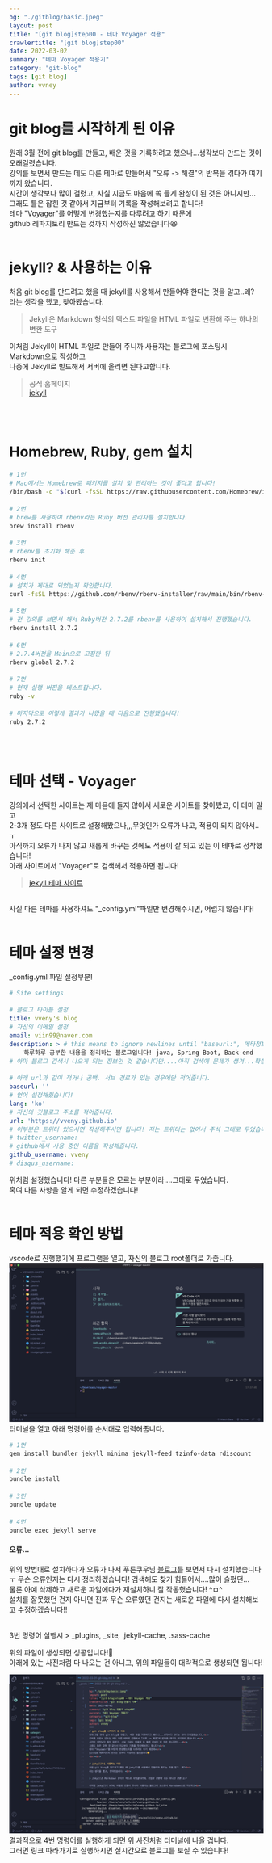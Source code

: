 ```yaml
---
bg: "./gitblog/basic.jpeg"
layout: post
title: "[git blog]step00 - 테마 Voyager 적용"
crawlertitle: "[git blog]step00"
date: 2022-03-02
summary: "테마 Voyager 적용기"
category: "git-blog"
tags: [git blog]
author: vvney
---
```

# git blog를 시작하게 된 이유
원래 3월 전에 git blog를 만들고, 배운 것을 기록하려고 했으나...생각보다 만드는 것이 오래걸렸습니다.<br>
강의를 보면서 만드는 데도 다른 테마로 만들어서 "오류 -> 해결"의 반복을 겪다가 여기까지 왔습니다.<br>
시간이 생각보다 많이 걸렸고, 사실 지금도 마음에 쏙 들게 완성이 된 것은 아니지만...<br>
그래도 틀은 잡힌 것 같아서 지금부터 기록을 작성해보려고 합니다!<br>
테마 "Voyager"를 어떻게 변경했는지를 다루려고 하기 때문에<br>
github 레파지토리 만드는 것까지 작성하진 않았습니다😆
<br><br>

# jekyll? & 사용하는 이유
처음 git blog를 만드려고 했을 때 jekyll를 사용해서 만들어야 한다는 것을 알고..왜?<br>
라는 생각을 했고, 찾아봤습니다. <br>

> Jekyll은 Markdown 형식의 텍스트 파일을 HTML 파일로 변환해 주는 하나의 변환 도구

이처럼 Jekyll이 HTML 파일로 만들어 주니까 사용자는 블로그에 포스팅시 Markdown으로 작성하고<br>
나중에 Jekyll로 빌드해서 서버에 올리면 된다고합니다.

> 공식 홈페이지<br>
    [jekyll](https://jekyllrb.com/docs/)

<br><br>

# Homebrew, Ruby, gem 설치
~~~bash
# 1번
# Mac에서는 Homebrew로 패키지를 설치 및 관리하는 것이 좋다고 합니다!
/bin/bash -c "$(curl -fsSL https://raw.githubusercontent.com/Homebrew/install/HEAD/install.sh)"

# 2번
# brew를 사용하여 rbenv라는 Ruby 버전 관리자를 설치합니다.
brew install rbenv

# 3번
# rbenv를 초기화 해준 후
rbenv init

# 4번
# 설치가 제대로 되었는지 확인합니다.
curl -fsSL https://github.com/rbenv/rbenv-installer/raw/main/bin/rbenv-doctor | bash

# 5번
# 전 강의를 보면서 해서 Ruby버전 2.7.2를 rbenv를 사용하여 설치해서 진행했습니다.
rbenv install 2.7.2

# 6번
# 2.7.4버전을 Main으로 고정한 뒤
rbenv global 2.7.2

# 7번
# 현재 실행 버전을 테스트합니다.
ruby -v

# 마지막으로 이렇게 결과가 나왔을 때 다음으로 진행했습니다!
ruby 2.7.2
~~~
<br><br>

# 테마 선택 - Voyager
강의에서 선택한 사이트는 제 마음에 들지 않아서 새로운 사이트를 찾아봤고, 이 테마 말고<br>
2-3개 정도 다른 사이트로 설정해봤으나,,,무엇인가 오류가 나고, 적용이 되지 않아서..ㅜ<br>
아직까지 오류가 나지 않고 새롭게 바꾸는 것에도 적용이 잘 되고 있는 이 테마로 정착했습니다!<br>
아래 사이트에서 "Voyager"로 검색헤서 적용하면 됩니다!<br>
> [jekyll 테마 사이트](http://jekyllthemes.org/)

<br>
사실 다른 테마를 사용하셔도 "_config.yml"파일만 변경해주시면, 어렵지 않습니다!
<br><br>

# 테마 설정 변경
_config.yml 파일 설정부분!
~~~yml
# Site settings

# 블로그 타이틀 설정
title: vveny's blog
# 자신의 이메일 설정
email: viin99@naver.com
description: > # this means to ignore newlines until "baseurl:", 메타정보입니다.
    하루하루 공부한 내용을 정리하는 블로그입니다! java, Spring Boot, Back-end
# 아마 블로그 검색시 나오게 되는 정보인 것 같습니다만....아직 검색에 문제가 생겨...확실하진 않습니다ㅠ

# 아래 url과 같이 적거나 공백. 서브 경로가 있는 경우에만 적어줍니다.
baseurl: ''
# 언어 설정해줬습니다!
lang: 'ko'
# 자신의 깃블로그 주소를 적어줍니다.
url: 'https://vveny.github.io'
# 이부분은 트위터 있으시면 작성해주시면 됩니다! 저는 트위터는 없어서 주석 그대로 두었습니다.
# twitter_username:
# github에서 사용 중인 이름을 작성해줍니다.
github_username: vveny
# disqus_username:
~~~
위처럼 설정했습니다! 다른 부분들은 모르는 부분이라....그대로 두었습니다.<br>
혹여 다른 사항을 알게 되면 수정하겠습니다!
<br><br>

# 테마 적용 확인 방법
vscode로 진행했기에 프로그램을 열고, 자신의 블로그 root폴더로 가줍니다.<br>
![01](/assets/images/gitblog/22-03-02/01.png)
터미널을 열고 아래 명령어를 순서대로 입력해줍니다.<br>
~~~bash
# 1번
gem install bundler jekyll minima jekyll-feed tzinfo-data rdiscount

# 2번
bundle install

# 3번
bundle update

# 4번
bundle exec jekyll serve
~~~

#### 오류...
위의 방법대로 설치하다가 오류가 나서 푸른쿠우님 [블로그](https://choijaegwon.github.io/githubblog/GithubBlog1/)를 보면서 다시 설치했습니다ㅜ
무슨 오류인지는 다시 정리하겠습니다! 검색해도 찾기 힘들어서....많이 슬펐던...<br>
물론 아예 삭제하고 새로운 파일에다가 재설치하니 잘 작동했습니다! ^ㅁ^ <br>
설치를 잘못했던 건지 아니면 진짜 무슨 오류였던 건지는 새로운 파일에 다시 설치해보고 수정하겠습니다!!

<br>
3번 명령어 실행시 
> _plugins, _site, .jekyll-cache, .sass-cache

위의 파일이 생성되면 성공입니다!👏<br>
아래에 있는 사진처럼 다 나오는 건 아니고, 위의 파일들이 대략적으로 생성되면 됩니다!
<br>

![02](/assets/images/gitblog/22-03-02/02.png)
<br>
결과적으로 4번 명령어를 실행하게 되면 위 사진처럼 터미널에 나올 겁니다.<br>
그러면 링크 따라가기로 실행하시면 실시간으로 블로그를 보실 수 있습니다!<br>

